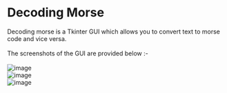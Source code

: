 # Decoding Morse

Decoding morse is a Tkinter GUI which allows you to convert text to morse code and vice versa.
<br><br>
The screenshots of the GUI are provided below :- 
<br><br>
![image](https://github.com/user-attachments/assets/0d922d15-e6f1-4d63-86a1-bfdf0df87c4d)
<br>
![image](https://github.com/user-attachments/assets/5c14c223-94f7-43a3-9f82-d13f4c9db0d3)
<br>
![image](https://github.com/user-attachments/assets/dbcea4f0-16fc-4d85-b993-50745102d90d)
